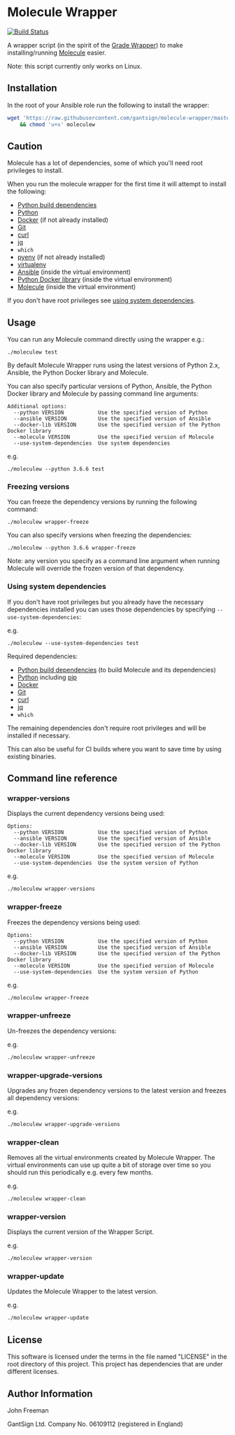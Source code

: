 # Molecule Wrapper

[![Build Status](https://travis-ci.com/gantsign/molecule-wrapper.svg?branch=master)](https://travis-ci.com/gantsign/molecule-wrapper)

A wrapper script (in the spirit of the
[Grade Wrapper](https://docs.gradle.org/current/userguide/gradle_wrapper.html))
to make installing/running
[Molecule](https://molecule.readthedocs.io/en/latest/configuration.html) easier.

Note: this script currently only works on Linux.

## Installation

In the root of your Ansible role run the following to install the wrapper:

```bash
wget 'https://raw.githubusercontent.com/gantsign/molecule-wrapper/master/moleculew' \
    && chmod 'u+x' moleculew
```

## Caution

Molecule has a lot of dependencies, some of which you'll need root privileges to
install.

When you run the molecule wrapper for the first time it will attempt to install
the following:

* [Python build dependencies](https://github.com/pyenv/pyenv/wiki/common-build-problems)
* [Python](https://www.python.org/)
* [Docker](https://www.docker.com) (if not already installed)
* [Git](https://git-scm.com)
* [curl](https://curl.haxx.se)
* [jq](https://stedolan.github.io/jq/)
* `which`
* [pyenv](https://github.com/pyenv/pyenv) (if not already installed)
* [virtualenv](https://virtualenv.pypa.io/en/stable)
* [Ansible](https://www.ansible.com) (inside the virtual environment)
* [Python Docker library](https://pypi.org/project/docker/) (inside the virtual environment)
* [Molecule](https://molecule.readthedocs.io) (inside the virtual environment)

If you don't have root privileges see
[using system dependencies](#using-system-dependencies).

## Usage

You can run any Molecule command directly using the wrapper e.g.:

```
./moleculew test
```

By default Molecule Wrapper runs using the latest versions of Python 2.x,
Ansible, the Python Docker library and Molecule.

You can also specify particular versions of Python, Ansible, the Python Docker
library and Molecule by passing command line arguments:

```
Additional options:
  --python VERSION           Use the specified version of Python
  --ansible VERSION          Use the specified version of Ansible
  --docker-lib VERSION       Use the specified version of the Python Docker library
  --molecule VERSION         Use the specified version of Molecule
  --use-system-dependencies  Use system dependencies
```

e.g.

```
./moleculew --python 3.6.6 test
```


### Freezing versions

You can freeze the dependency versions by running the following command:

```
./moleculew wrapper-freeze
```

You can also specify versions when freezing the dependencies:

```
./moleculew --python 3.6.6 wrapper-freeze
```

Note: any version you specify as a command line argument when running Molecule
will override the frozen version of that dependency.

### Using system dependencies

If you don't have root privileges but you already have the necessary
dependencies installed you can uses those dependencies by specifying
`--use-system-dependencies`:

e.g.

```
./moleculew --use-system-dependencies test
```

Required dependencies:
* [Python build dependencies](https://github.com/pyenv/pyenv/wiki/common-build-problems) (to build Molecule and its dependencies)
* [Python](https://www.python.org/) including [pip](https://pypi.org/project/pip/)
* [Docker](https://www.docker.com)
* [Git](https://git-scm.com)
* [curl](https://curl.haxx.se)
* [jq](https://stedolan.github.io/jq/)
* `which`

The remaining dependencies don't require root privileges and will be installed
if necessary.

This can also be useful for CI builds where you want to save time by using
existing binaries.

## Command line reference

### wrapper-versions

Displays the current dependency versions being used:

```
Options:
  --python VERSION           Use the specified version of Python
  --ansible VERSION          Use the specified version of Ansible
  --docker-lib VERSION       Use the specified version of the Python Docker library
  --molecule VERSION         Use the specified version of Molecule
  --use-system-dependencies  Use the system version of Python
```

e.g.

```bash
./moleculew wrapper-versions
```

### wrapper-freeze

Freezes the dependency versions being used:

```
Options:
  --python VERSION           Use the specified version of Python
  --ansible VERSION          Use the specified version of Ansible
  --docker-lib VERSION       Use the specified version of the Python Docker library
  --molecule VERSION         Use the specified version of Molecule
  --use-system-dependencies  Use the system version of Python
```

e.g.

```bash
./moleculew wrapper-freeze
```

### wrapper-unfreeze

Un-freezes the dependency versions:

e.g.

```bash
./moleculew wrapper-unfreeze
```

### wrapper-upgrade-versions

Upgrades any frozen dependency versions to the latest version and freezes all
dependency versions:

e.g.

```bash
./moleculew wrapper-upgrade-versions
```

### wrapper-clean

Removes all the virtual environments created by Molecule Wrapper. The virtual
environments can use up quite a bit of storage over time so you should run this
periodically e.g. every few months.

e.g.

```bash
./moleculew wrapper-clean
```

### wrapper-version

Displays the current version of the Wrapper Script.

e.g.

```bash
./moleculew wrapper-version
```

### wrapper-update

Updates the Molecule Wrapper to the latest version.

e.g.

```bash
./moleculew wrapper-update
```

## License

This software is licensed under the terms in the file named "LICENSE" in the
root directory of this project. This project has dependencies that are under
different licenses.

## Author Information

John Freeman

GantSign Ltd.
Company No. 06109112 (registered in England)
